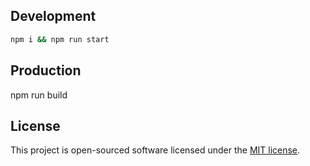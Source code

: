 ## Development

```bash
npm i && npm run start
```
## Production

npm run build

## License

This project is open-sourced software licensed under the [MIT license](http://opensource.org/licenses/MIT).
